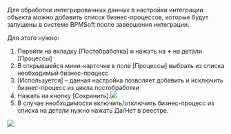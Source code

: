 Для обработки интегрированных данных в настройки интеграции объекта можно добавить список бизнес-процессов, которые будут запущены в системе BPMSoft после завершения интеграции.

Для этого нужно:

1. Перейти на вкладку [Постобработка] и нажать на **+** на детали [Процессы]
2. В открывшейся мини-карточке в поле [Процессы] выбрать из списка необходимый бизнес-процесс
3. [Используется] – данная настройка позволяет добавить и исключить бизнес-процесс из цикла постобработки
4. Нажать на кнопку [Сохранить].![](https://samarasoft.com/wp-content/uploads/2017/11/1Cafterprocess.png)
5. В случае необходимости включить/отключить бизнес-процесс из списка на детали нужно нажать Да/Нет в реестре.

![](https://samarasoft.com/wp-content/uploads/2017/11/1Cafterproctab.png)